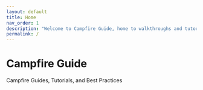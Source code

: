 ```yaml
---
layout: default
title: Home
nav_order: 1
description: "Welcome to Campfire Guide, home to walkthroughs and tutorials for the Campfire."
permalink: /
---
```


# Campfire Guide

Campfire Guides, Tutorials, and Best Practices
